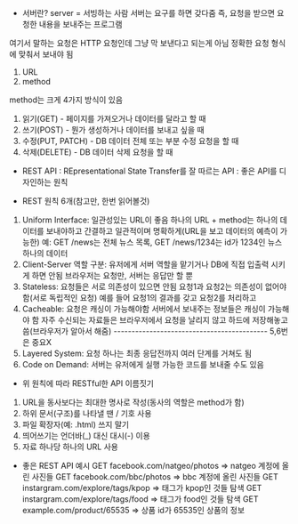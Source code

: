 - 서버란?
server = 서빙하는 사람
서버는 요구를 하면 갖다줌
즉, 요청을 받으면 요청한 내용을 보내주는 프로그램

여기서 말하는 요청은 HTTP 요청인데 그냥 막 보낸다고 되는게 아님
정확한 요청 형식에 맞춰서 보내야 됨
1. URL
2. method

method는 크게 4가지 방식이 있음
1. 읽기(GET) - 페이지를 가져오거나 데이터를 달라고 할 때
2. 쓰기(POST) - 뭔가 생성하거나 데이터를 보내고 싶을 때
3. 수정(PUT, PATCH) - DB 데이터 전체 또는 부분 수정 요청을 할 때
4. 삭제(DELETE) - DB 데이터 삭제 요청을 할 때

- REST API
: REpresentational State Transfer를 잘 따르는 API
: 좋은 API를 디자인하는 원칙

- REST 원칙 6개(참고만, 한번 읽어볼것) 
1. Uniform Interface: 
일관성있는 URL이 좋음
하나의 URL + method는 하나의 데이터를 보내야하고
간결하고 일관적이며 명확하게(URL을 보고 데이터의 예측이 가능한)
예: GET /news는 전체 뉴스 목록, GET /news/1234는 id가 1234인 뉴스 하나의 데이터
2. Client-Server 역할 구분: 
유저에게 서버 역할을 맡기거나 DB에 직접 입출력 시키게 하면 안됨 
브라우저는 요청만, 서버는 응답만 할 뿐
3. Stateless: 
요청들은 서로 의존성이 있으면 안됨
요청1과 요청2는 의존성이 없어야 함(서로 독립적인 요청)
예를 들어 요청1의 결과를 갖고 요청2를 처리하고
4. Cacheable: 
요청은 캐싱이 가능해야함
서버에서 보내주는 정보들은 캐싱이 가능해야 함
자주 수신되는 자료들은 브라우저에서 요청을 날리지 않고 하드에 저장해놓고 씀(브라우저가 알아서 해줌)
------------------------------------------- 5,6번은 중요X
5. Layered System:
요청 하나는 최종 응답전까지 여러 단계를 거쳐도 됨
6. Code on Demand:
서버는 유저에게 실행 가능한 코드를 보내줄 수도 있음

- 위 원칙에 따라 RESTful한 API 이름짓기
1. URL을 동사보다는 최대한 명사로 작성(동사의 역할은 method가 함)
2. 하위 문서(구조)를 나타낼 땐 / 기호 사용
3. 파일 확장자(예: .html) 쓰지 말기
4. 띄어쓰기는 언더바(_) 대신 대시(-) 이용
5. 자료 하나당 하나의 URL 사용

- 좋은 REST API 예시
GET facebook.com/natgeo/photos => natgeo 계정에 올린 사진들
GET facebook.com/bbc/photos => bbc 계정에 올린 사진들
GET instargram.com/explore/tags/kpop => 태그가 kpop인 것들 탐색
GET instargram.com/explore/tags/food => 태그가 food인 것들 탐색
GET example.com/product/65535 => 상품 id가 65535인 상품의 정보